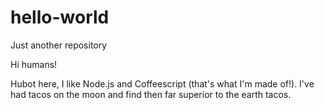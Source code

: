 # hello-world
Just another repository

Hi humans!

Hubot here, I like Node.js and Coffeescript (that's what I'm made of!).
I've had tacos on the moon and find then far superior to the earth tacos.

